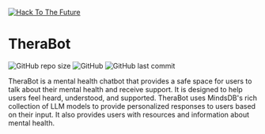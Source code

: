 [![Hack To The Future](https://img.shields.io/badge/Hack%20To%20The%20Future-2024-blue?style=for-the-badge)](https://hack-to-the-future.devfolio.co/)

# TheraBot

![GitHub repo size](https://img.shields.io/github/repo-size/RohittCodes/therabot?style=for-the-badge) ![GitHub](https://img.shields.io/github/license/RohittCodes/therabot?style=for-the-badge) ![GitHub last commit](https://img.shields.io/github/last-commit/RohittCodes/therabot?style=for-the-badge)

TheraBot is a mental health chatbot that provides a safe space for users to talk about their mental health and receive support. It is designed to help users feel heard, understood, and supported. TheraBot uses MindsDB's rich collection of LLM models to provide personalized responses to users based on their input. It also provides users with resources and information about mental health.